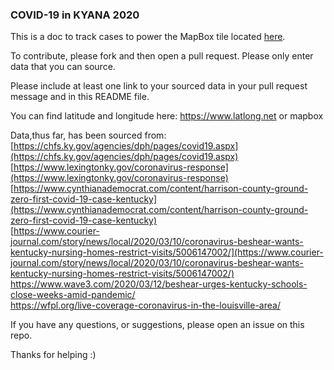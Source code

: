 ###  COVID-19 in KYANA 2020  

This is a doc to track cases to power the MapBox tile located [here](https://api.mapbox.com/styles/v1/civicdataally/ck7mjpne200cv1ilhrqh4vmn1.html?fresh=true&title=view&access_token=pk.eyJ1IjoiY2l2aWNkYXRhYWxseSIsImEiOiI2ZGJjZTIyN2FjODA1MWUwNTM2NGVkMDJkOTg1ZGEzMiJ9.knVrcTIOM6xUxCOqtyFcaw).  

To contribute, please fork and then open a pull request. Please only enter data that you can source.  

Please include at least one link to your sourced data in your pull request message and in this README file.  

You can find latitude and longitude here: https://www.latlong.net or mapbox  

Data,thus far, has been sourced from:
    [https://chfs.ky.gov/agencies/dph/pages/covid19.aspx](https://chfs.ky.gov/agencies/dph/pages/covid19.aspx)
    [https://www.lexingtonky.gov/coronavirus-response](https://www.lexingtonky.gov/coronavirus-response)  
    [https://www.cynthianademocrat.com/content/harrison-county-ground-zero-first-covid-19-case-kentucky](https://www.cynthianademocrat.com/content/harrison-county-ground-zero-first-covid-19-case-kentucky)  
    [https://www.courier-journal.com/story/news/local/2020/03/10/coronavirus-beshear-wants-kentucky-nursing-homes-restrict-visits/5006147002/](https://www.courier-journal.com/story/news/local/2020/03/10/coronavirus-beshear-wants-kentucky-nursing-homes-restrict-visits/5006147002/)
    https://www.wave3.com/2020/03/12/beshear-urges-kentucky-schools-close-weeks-amid-pandemic/  
    https://wfpl.org/live-coverage-coronavirus-in-the-louisville-area/     

If you have any questions, or suggestions, please open an issue on this repo.  

Thanks for helping :)  
